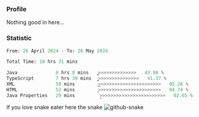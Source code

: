 ### Profile 

Nothing good in here...

### Statistic
<!--START_SECTION:waka-->

```python
From: 26 April 2024 - To: 26 May 2024

Total Time: 18 hrs 31 mins

Java              8 hrs 8 mins    ͎͎͎͎͎͎͎͎͎͎͎>>>>>>>>>>>>>>   43.98 %
TypeScript        7 hrs 39 mins   ͎͎͎͎͎͎͎͎͎͎>>>>>>>>>>>>>>>   41.37 %
XML               58 mins         ͎͜>>>>>>>>>>>>>>>>>>>>>>>   05.26 %
HTML              52 mins         ͎͕>>>>>>>>>>>>>>>>>>>>>>>   04.74 %
Java Properties   29 mins         ̝>>>>>>>>>>>>>>>>>>>>>>>>   02.65 %
```

<!--END_SECTION:waka-->

If you love snake eater here the snake 
<picture>
  <source media="(prefers-color-scheme: dark)" srcset="https://github.com/pradana4648/pradana4648/blob/c0566a83ca6ea5f2e46bab00e717c4c82b4b5c4c/github-contribution-grid-snake-dark.svg" />
  <source media="(prefers-color-scheme: light)" srcset="https://github.com/pradana4648/pradana4648/blob/c0566a83ca6ea5f2e46bab00e717c4c82b4b5c4c/github-contribution-grid-snake.svg" />
  <img alt="github-snake" src="https://github.com/pradana4648/pradana4648/blob/c0566a83ca6ea5f2e46bab00e717c4c82b4b5c4c/github-contribution-grid-snake.svg" />
</picture>
